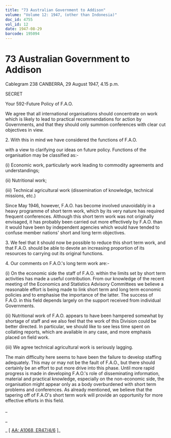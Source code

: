 ```yaml
---
title: "73 Australian Government to Addison"
volume: "Volume 12: 1947, (other than Indonesia)"
doc_id: 4755
vol_id: 12
date: 1947-08-29
barcode: 195094
---
```


# 73 Australian Government to Addison

Cablegram 238 CANBERRA, 29 August 1947, 4.15 p.m.

SECRET

Your 592-Future Policy of F.A.O.

We agree that all international organisations should concentrate on work which is likely to lead to practical recommendations for action by Governments, and that they should only summon conferences with clear cut objectives in view.

2\. With this in mind we have considered the functions of F.A.O.

with a view to clarifying our ideas on future policy. Functions of the organisation may be classified as:-

(i) Economic work, particularly work leading to commodity agreements and understandings;

(ii) Nutritional work;

(iii) Technical agricultural work (dissemination of knowledge, technical missions, etc.)

Since May 1946, however, F.A.O. has become involved unavoidably in a heavy programme of short term work, which by its very nature has required frequent conferences. Although this short term work was not originally envisaged, it has probably been carried out more effectively by F.A.O. than it would have been by independent agencies which would have tended to confuse member nations' short and long term objectives.

3\. We feel that it should now be possible to reduce this short term work, and that F.A.O. should be able to devote an increasing proportion of its resources to carrying out its original functions.

4\. Our comments on F.A.O.'s long term work are:-

(i) On the economic side the staff of F.A.O. within the limits set by short term activities has made a useful contribution. From our knowledge of the recent meeting of the Economics and Statistics Advisory Committees we believe a reasonable effort is being made to link short term and long term economic policies and to emphasise the importance of the latter. The success of F.A.O. in this field depends largely on the support received from individual Governments.

(ii) Nutritional work of F.A.O. appears to have been hampered somewhat by shortage of staff and we also feel that the work of this Division could be better directed. In particular, we should like to see less time spent on collating reports, which are available in any case, and more emphasis placed on field work.

(iii) We agree technical agricultural work is seriously lagging.

The main difficulty here seems to have been the failure to develop staffing adequately. This may or may not be the fault of F.A.O., but there should certainly be an effort to put more drive into this phase. Until more rapid progress is made in developing F.A.O.'s role of disseminating information, material and practical knowledge, especially on the non-economic side, the organisation might appear only as a body overburdened with short term problems and conferences. As already mentioned, we believe that the tapering off of F.A.O's short term work will provide an opportunity for more effective efforts in this field.

_

_

_ [ [AA: A1068, ER47/4/6](http://www.naa.gov.au/cgi-bin/Search?O=I&Number=195094) ]_
